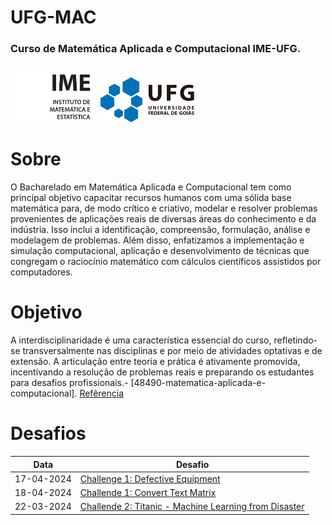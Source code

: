 # UFG-MAC

<h3>Curso de Matemática Aplicada e Computacional IME-UFG.</h3>
<div>
    <img src="./logo-ime.svg" style="margin-right: 10px" alt="drawing" width="130"/>
    <img src="./logo-ufg.svg" alt="drawing" width="150"/>
<div>

# Sobre

O Bacharelado em Matemática Aplicada e Computacional tem como principal objetivo capacitar recursos humanos com uma sólida base matemática para, de modo crítico e criativo, modelar e resolver problemas provenientes de aplicações reais de diversas áreas do conhecimento e da indústria. Isso inclui a identificação, compreensão, formulação, análise e modelagem de problemas. Além disso, enfatizamos a implementação e simulação computacional, aplicação e desenvolvimento de técnicas que congregam o raciocínio matemático com cálculos científicos assistidos por computadores.

# Objetivo

A interdisciplinaridade é uma característica essencial do curso, refletindo-se transversalmente nas disciplinas e por meio de atividades optativas e de extensão. A articulação entre teoria e prática é ativamente promovida, incentivando a resolução de problemas reais e preparando os estudantes para desafios profissionais.- [48490-matematica-aplicada-e-computacional]. [Refêrencia](https://ime.ufg.br/p/48490-matematica-aplicada-e-computacional/)

# Desafios

| Data       | Desafio                                                                                                                           |
|------------|-----------------------------------------------------------------------------------------------------------------------------------|
| 17-04-2024 | [Challenge 1: Defective Equipment](https://github.com/henriquehsilva/I2A2-Training/tree/main/Challenge%201/Defective%20Equipment) |
| 18-04-2024 | [Challende 1: Convert Text Matrix](https://github.com/henriquehsilva/I2A2-Training/tree/main/Challenge%201/Convert%20Text%20Matrix) |
| 22-03-2024 | [Challende 2: Titanic - Machine Learning from Disaster](https://github.com/henriquehsilva/I2A2-Training/tree/main/Challenge%202) |
